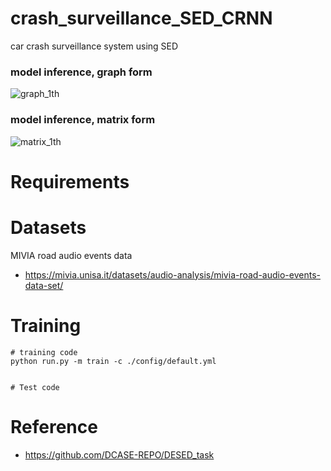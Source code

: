 # crash_surveillance_SED_CRNN
car crash surveillance system using SED


### model inference, graph form
![graph_1th](https://user-images.githubusercontent.com/96871530/187600403-cddcba9d-652c-4231-9aa2-24b89daa3492.jpg)

### model inference, matrix form
![matrix_1th](https://user-images.githubusercontent.com/96871530/187600411-f9e1d3a0-8388-4157-baa8-f0dbe814c949.jpg)


# Requirements




# Datasets
MIVIA road audio events data 
- https://mivia.unisa.it/datasets/audio-analysis/mivia-road-audio-events-data-set/

# Training
```
# training code
python run.py -m train -c ./config/default.yml


# Test code
```



# Reference
- https://github.com/DCASE-REPO/DESED_task
